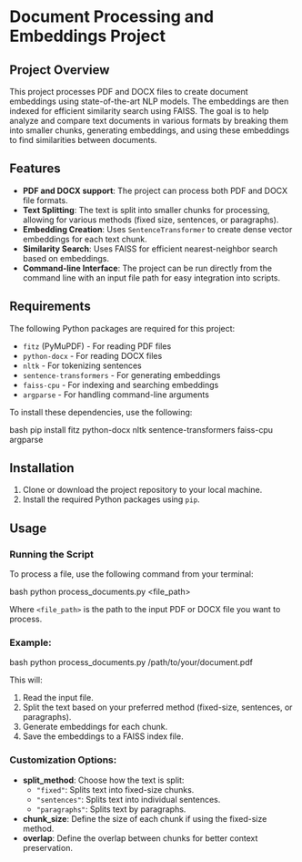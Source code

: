 # Document Processing and Embeddings Project

## Project Overview

This project processes PDF and DOCX files to create document embeddings using state-of-the-art NLP models. The embeddings are then indexed for efficient similarity search using FAISS. The goal is to help analyze and compare text documents in various formats by breaking them into smaller chunks, generating embeddings, and using these embeddings to find similarities between documents.

## Features

- **PDF and DOCX support**: The project can process both PDF and DOCX file formats.
- **Text Splitting**: The text is split into smaller chunks for processing, allowing for various methods (fixed size, sentences, or paragraphs).
- **Embedding Creation**: Uses `SentenceTransformer` to create dense vector embeddings for each text chunk.
- **Similarity Search**: Uses FAISS for efficient nearest-neighbor search based on embeddings.
- **Command-line Interface**: The project can be run directly from the command line with an input file path for easy integration into scripts.

## Requirements

The following Python packages are required for this project:

- `fitz` (PyMuPDF) - For reading PDF files
- `python-docx` - For reading DOCX files
- `nltk` - For tokenizing sentences
- `sentence-transformers` - For generating embeddings
- `faiss-cpu` - For indexing and searching embeddings
- `argparse` - For handling command-line arguments

To install these dependencies, use the following:

bash
pip install fitz python-docx nltk sentence-transformers faiss-cpu argparse

## Installation

1. Clone or download the project repository to your local machine.
2. Install the required Python packages using `pip`.

## Usage

### Running the Script

To process a file, use the following command from your terminal:

bash
python process_documents.py <file_path>

Where `<file_path>` is the path to the input PDF or DOCX file you want to process.

### Example:

bash
python process_documents.py /path/to/your/document.pdf

This will:

1. Read the input file.
2. Split the text based on your preferred method (fixed-size, sentences, or paragraphs).
3. Generate embeddings for each chunk.
4. Save the embeddings to a FAISS index file.

### Customization Options:

- **split_method**: Choose how the text is split:
  - `"fixed"`: Splits text into fixed-size chunks.
  - `"sentences"`: Splits text into individual sentences.
  - `"paragraphs"`: Splits text by paragraphs.
- **chunk_size**: Define the size of each chunk if using the fixed-size method.
- **overlap**: Define the overlap between chunks for better context preservation.
